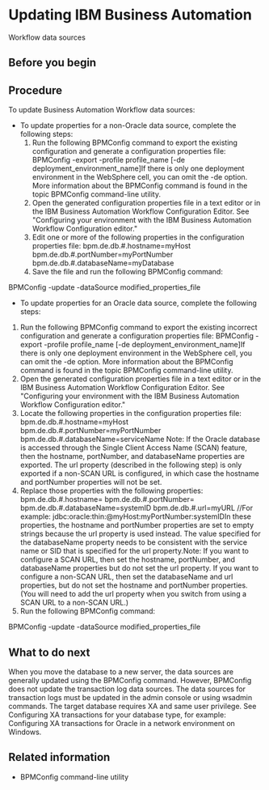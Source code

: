 # Updating IBM Business Automation
Workflow data sources

## Before you begin

## Procedure

To update Business Automation Workflow data
sources:

- To update properties for a non-Oracle data source, complete the following steps:
    1. Run the following BPMConfig command to export the existing
configuration and generate a configuration properties
file: BPMConfig -export -profile profile\_name [-de deployment\_environment\_name]If
there is only one deployment environment in the WebSphere cell, you can omit the
-de option. More information about the BPMConfig command is
found in the topic BPMConfig command-line utility.
    2. Open the generated configuration properties file in a text editor or in the IBM Business Automation
Workflow Configuration
Editor. See "Configuring your environment with the IBM Business Automation
Workflow Configuration
editor."
    3. Edit one or more of the following properties in the configuration properties
file: 
bpm.de.db.#.hostname=myHost
bpm.de.db.#.portNumber=myPortNumber
bpm.de.db.#.databaseName=myDatabase
    4. Save the file and run the following BPMConfig command:

BPMConfig -update -dataSource modified\_properties\_file
- To update properties for an Oracle data source, complete the following steps:

1. Run the following BPMConfig command to export the existing
incorrect configuration and generate a configuration properties
file: BPMConfig -export -profile profile\_name [-de deployment\_environment\_name]If
there is only one deployment environment in the WebSphere cell, you can omit the
-de option. More information about the BPMConfig command is
found in the topic BPMConfig command-line utility.
2. Open the generated configuration properties file in a text editor or in the IBM Business Automation
Workflow Configuration
Editor. See "Configuring your environment with the IBM Business Automation
Workflow Configuration
editor."
3. Locate the following properties in the configuration properties file: 
bpm.de.db.#.hostname=myHost
bpm.de.db.#.portNumber=myPortNumber
bpm.de.db.#.databaseName=serviceName
Note: If the Oracle database is accessed through the Single Client Access Name (SCAN) feature, then
the hostname, portNumber, and databaseName
properties are exported. The url property (described in the following step) is only
exported if a non-SCAN URL is configured, in which case the hostname and
portNumber properties will not be set.
4. Replace those properties with the following properties:
bpm.de.db.#.hostname=
bpm.de.db.#.portNumber=
bpm.de.db.#.databaseName=systemID
bpm.de.db.#.url=myURL //For example: jdbc:oracle:thin:@myHost:myPortNumber:systemIDIn
these properties, the hostname and portNumber properties are set
to empty strings because the url property is used instead. The value specified for
the databaseName property needs to be consistent with the service name or SID that
is specified for the url property.Note: If you want to configure a SCAN URL, then
set the hostname, portNumber, and databaseName
properties but do not set the url property. If you want to configure a non-SCAN
URL, then set the databaseName and url properties, but do not set
the hostname and portNumber properties. (You will need to add the
url property when you switch from using a SCAN URL to a non-SCAN
URL.)
5. Run the following BPMConfig command:

BPMConfig -update -dataSource modified\_properties\_file

## What to do next

When you move the database to a new server, the data sources are generally updated using the
BPMConfig command. However, BPMConfig does not update the
transaction log data sources. The data sources for transaction logs must be updated in the admin
console or using wsadmin commands. The target database requires XA and same user
privilege. See Configuring XA transactions for your database type, for example: Configuring XA transactions for Oracle in a network environment on Windows.

## Related information

- BPMConfig command-line utility